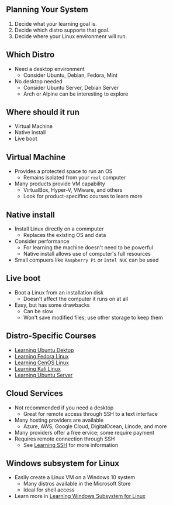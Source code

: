 ## Planning Your System
1. Decide what your learning goal is.
2. Decide which distro supports that goal.
3. Decide where your Linux environmenr will run.

## Which Distro
- Need a desktop environment
  - Consider Ubuntu, Debian, Fedora, Mint
- No desktop needed
  - Consider Ubuntu Server, Debian Server
  - Arch or Alpine can be interesting to explore

## Where should it run
- Virtual Machine
- Native install
- Live boot

## Virtual Machine
- Provides a protected space to run an OS
  - Remains isolated from your `real` computer
- Many products provide VM capability
  - VirtualBox, Hyper-V, VMware, and others
  - Look for product-specifinc courses to learn more

## Native install
- Install Linux directly on a commputer
  - Replaces the existing OS and data
- Consider performance
  - For learning the machine doesn't need to be powerful
  - Native install allows use of computer's full resources
- Small compuers like `Raspberry Pi` or `Intel NUC` can be used

## Live boot
- Boot a Linux from an installation disk
  - Doesn't affect the computer it runs on at all
- Easy, but has some drawbacks
  - Can be slow
  - Won't save modified files; use other storage to keep them
 
## Distro-Specific Courses
- [Learning Ubuntu Dektop](https://www.linkedin.com/learning/learning-ubuntu-desktop-18015807)
- [Learning Fedora Linux]()
- [Learning CenOS Linux](https://www.linkedin.com/learning/learning-centos-linux-2)
- [Learning Kali Linux](https://www.linkedin.com/learning/introduction-to-kali-linux-and-windows-subsystem-for-linux)
- [Learning Ubuntu Server](https://www.linkedin.com/learning/building-an-ubuntu-server)

## Cloud Services
- Not recommended if you need a desktop
  - Great for remote access through SSH to a text interface
- Many hosting providers are available
  - Azure, AWS, Google Cloud, DigitalOcean, Linode, and more
- Many providers offer a free ervice; some require payment
- Requires remote connection through SSH
  - See [Learning SSH](SSH) for more information

## Windows subsystem for Linux
- Easily create a Linux VM on a Windows 10 system
  - Many distros available in the Microsoft Store
  - Ideal for shell access
- Learn more in [Learning Windows Subsystem for Linux](https://www.linkedin.com/learning/introduction-to-kali-linux-and-windows-subsystem-for-linux)

